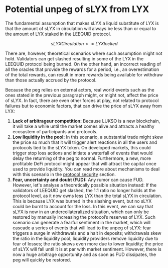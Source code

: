 # Potential unpeg of sLYX from LYX

The fundamental assumption that makes sLYX a liquid substitute of LYX is that the amount of sLYX in circulation will always be less than or equal to the amount of LYX staked in the LEEQUID protocol.&#x20;

$$
sLYXCirculation <= LYXlocked
$$

There are, however, theoretical scenarios where such assumption might not hold. Validators can get slashed resulting in some of the LYX in the LEEQUID protocol being burned. On the other hand, an incorrect reading of all the oracles that provide the rewards for a period, i.e., an overestimation of the total rewards, can result in more rewards being available for withdraw than those actually accrued by the protocol.

Because the peg relies on external actors, real world events such as the ones stated in the previous paragraph might, or might not, affect the price of sLYX. In fact, there are even other forces at play, not related to protocol failures but to economic factors, that can drive the price of sLYX away from LYX:

1. **Lack of arbitrageur competition:** Because LUKSO is a new blockchain, it will take a while until the market comes alive and attracts a healthy ecosystem of participants and protocols.&#x20;
2. **Low liquidity in the pool:** In this scenario, a substantial trade might skew the price so much that it will trigger alert reactions in all the users and protocols tied to the sLYX token. On developed markets, this could trigger stop loss actions and initiate a waterfall of events that would delay the returning of the peg to normal. Furthermore, a new, more profitable DeFi protocol might appear that will attract the capital once used to provide liquidity. You can read more about mechanisms to deal with this scenario in the [protocol security](../protocol-security-and-risks/slyx-token-economic-balance.md) section.
3. **Fear, uncertainty and doubt (FUD):** Any rumor can cause FUD. However, let's analyse a theoretically possible situation instead: If the validators of LEEQUID get slashed, the 1:1 ratio no longer holds at the protocol level, as it now owns  less LYX than the total sLYX in circulation. This is because LYX was burned in the slashing event, but no sLYX could be burnt to account for the loss. In this event, we can say that sLYX is now in an undercollateralized situation, which can only be restored by manually increasing the protocol’s reserves of LYX. Such scenario can generate a fearful sentiment in the market, which will cascade a series of events that will lead to the unpeg of sLYX: fear triggers a surge in withdrawals and a halt in deposits; withdrawals skew the ratio in the liquidity pool; liquidity providers remove liquidity due to fear of losses; the ratio skews even more due to lower liquidity; the price of sLYX will fall until it is at par with market sentiment. However, there is now a huge arbitrage opportunity and as soon as FUD dissipates, the peg will quickly be restored.&#x20;
